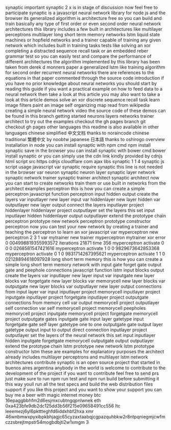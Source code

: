 synaptic important synaptic 2 x is in stage of discussion now feel free to participate synaptic is a javascript neural network library for node js and the browser its generalized algorithm is architecture free so you can build and train basically any type of first order or even second order neural network architectures this library includes a few built in architectures like multilayer perceptrons multilayer long short term memory networks lstm liquid state machines or hopfield networks and a trainer capable of training any given network which includes built in training tasks tests like solving an xor completing a distracted sequence recall task or an embedded reber grammar test so you can easily test and compare the performance of different architectures the algorithm implemented by this library has been taken from derek d monners paper a generalized lstm like training algorithm for second order recurrent neural networks there are references to the equations in that paper commented through the source code introduction if you have no prior knowledge about neural networks you should start by reading this guide if you want a practical example on how to feed data to a neural network then take a look at this article you may also want to take a look at this article demos solve an xor discrete sequence recall task learn image filters paint an image self organizing map read from wikipedia creating a simple neural network video the source code of these demos can be found in this branch getting started neurons layers networks trainer architect to try out the examples checkout the gh pages branch git checkout gh pages other languages this readme is also available in other languages chinese simplified 中文文档 thanks to noraincode chinese traditional 繁體中文 by noobtw japanese 日本語 thanks to oshirogo overview installation in node you can install synaptic with npm cmd npm install synaptic save in the browser you can install synaptic with bower cmd bower install synaptic or you can simply use the cdn link kindly provided by cdnjs html script src https cdnjs cloudflare com ajax libs synaptic 1 1 4 synaptic js script usage javascript var synaptic require synaptic this line is not needed in the browser var neuron synaptic neuron layer synaptic layer network synaptic network trainer synaptic trainer architect synaptic architect now you can start to create networks train them or use built in networks from the architect examples perceptron this is how you can create a simple perceptron javascript function perceptron input hidden output create the layers var inputlayer new layer input var hiddenlayer new layer hidden var outputlayer new layer output connect the layers inputlayer project hiddenlayer hiddenlayer project outputlayer set the layers this set input inputlayer hidden hiddenlayer output outputlayer extend the prototype chain perceptron prototype new network perceptron prototype constructor perceptron now you can test your new network by creating a trainer and teaching the perceptron to learn an xor javascript var myperceptron new perceptron 2 3 1 var mytrainer new trainer myperceptron mytrainer xor error 0 004998819355993572 iterations 21871 time 356 myperceptron activate 0 0 0 0268581547421616 myperceptron activate 1 0 0 9829673642853368 myperceptron activate 0 1 0 9831714267395621 myperceptron activate 1 1 0 02128894618097928 long short term memory this is how you can create a simple long short term memory network with input gate forget gate output gate and peephole connections javascript function lstm input blocks output create the layers var inputlayer new layer input var inputgate new layer blocks var forgetgate new layer blocks var memorycell new layer blocks var outputgate new layer blocks var outputlayer new layer output connections from input layer var input inputlayer project memorycell inputlayer project inputgate inputlayer project forgetgate inputlayer project outputgate connections from memory cell var output memorycell project outputlayer self connection var self memorycell project memorycell peepholes memorycell project inputgate memorycell project forgetgate memorycell project outputgate gates inputgate gate input layer gatetype input forgetgate gate self layer gatetype one to one outputgate gate output layer gatetype output input to output direct connection inputlayer project outputlayer set the layers of the neural network this set input inputlayer hidden inputgate forgetgate memorycell outputgate output outputlayer extend the prototype chain lstm prototype new network lstm prototype constructor lstm these are examples for explanatory purposes the architect already includes multilayer perceptrons and multilayer lstm network architectures contribute synaptic is an open source project that started in buenos aires argentina anybody in the world is welcome to contribute to the development of the project if you want to contribute feel free to send prs just make sure to run npm run test and npm run build before submitting it this way youll run all the test specs and build the web distribution files support if you like this project and you want to show your support you can buy me a beer with magic internet money btc 16epaggbbhfm2d6esjmxcubtngqpnlwnek eth 0xa423bfe9db2dc125dd3b56f215e09658491cc556 ltc leeemezj6yl6pkttteghfd6iddxhbf2hxa xmr 46wnbmwxpyxibpkbhjagjc65cyzaxtaabqjcgpazquhbkw2r8ntpqniegmjcwfmczzsbrejtmpstr54mogbdbjti2w1xmgm 3